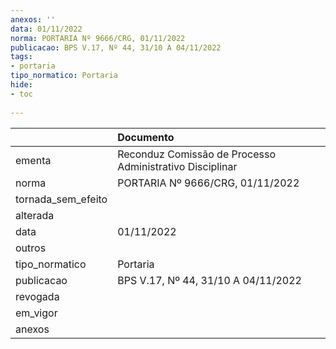 ```yaml
---
anexos: ''
data: 01/11/2022
norma: PORTARIA Nº 9666/CRG, 01/11/2022
publicacao: BPS V.17, Nº 44, 31/10 A 04/11/2022
tags:
- portaria
tipo_normatico: Portaria
hide: 
- toc 
 
---
```


|                    | Documento                                                |
|:-------------------|:---------------------------------------------------------|
| ementa             | Reconduz Comissão de Processo Administrativo Disciplinar |
| norma              | PORTARIA Nº 9666/CRG, 01/11/2022                         |
| tornada_sem_efeito |                                                          |
| alterada           |                                                          |
| data               | 01/11/2022                                               |
| outros             |                                                          |
| tipo_normatico     | Portaria                                                 |
| publicacao         | BPS V.17, Nº 44, 31/10 A 04/11/2022                      |
| revogada           |                                                          |
| em_vigor           |                                                          |
| anexos             |                                                          |